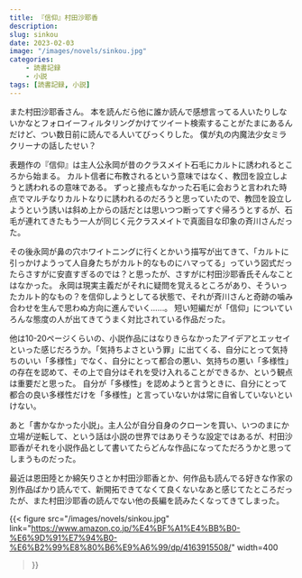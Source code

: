 ```yaml
---
title: 『信仰』村田沙耶香
description: 
slug: sinkou
date: 2023-02-03
image: "/images/novels/sinkou.jpg"
categories:
    - 読書記録
    - 小説
tags: [読書記録, 小説]
---
```


また村田沙耶香さん。
本を読んだら他に誰か読んで感想言ってる人いたりしないかなとフォロイーフィルタリングかけてツイート検索することがたまにあるんだけど、つい数日前に読んでる人いてびっくりした。
僕が丸の内魔法少女ミラクリーナの話したせい？

表題作の『信仰』は主人公永岡が昔のクラスメイト石毛にカルトに誘われるところから始まる。
カルト信者に布教されるという意味ではなく、教団を設立しようと誘われるの意味である。
ずっと接点もなかった石毛に会おうと言われた時点でマルチなりカルトなりに誘われるのだろうと思っていたので、教団を設立しようという誘いは斜め上からの話だとは思いつつ断ってすぐ帰ろうとするが、石毛が連れてきたもう一人が同じく元クラスメイトで真面目な印象の斉川さんだった。

その後永岡が鼻の穴ホワイトニングに行くとかいう描写が出てきて、「カルトに引っかけようって人自身たちがカルト的なものにハマってる」っていう図式だったらさすがに安直すぎるのでは？と思ったが、さすがに村田沙耶香氏そんなことはなかった。
永岡は現実主義だがそれに疑問を覚えるところがあり、そういったカルト的なもの？を信仰しようとしてる状態で、それが斉川さんと奇跡の噛み合わせを生んで思わぬ方向に進んでいく……。
短い短編だが「信仰」についていろんな態度の人が出てきてうまく対比されている作品だった。

他は10-20ページくらいの、小説作品にはなりきらなかったアイデアとエッセイといった感じだろうか。「気持ちよさという罪」に出てくる、自分にとって気持ちのいい「多様性」でなく、自分にとって都合の悪い、気持ちの悪い「多様性」の存在を認めて、その上で自分はそれを受け入れることができるか、という観点は重要だと思った。
自分が「多様性」を認めようと言うときに、自分にとって都合の良い多様性だけを「多様性」と言っていないかは常に自省していないといけない。

あと「書かなかった小説」。主人公が自分自身のクローンを買い、いつのまにか立場が逆転して、という話は小説の世界ではありそうな設定ではあるが、村田沙耶香がそれを小説作品として書いてたらどんな作品になってただろうかと思ってしまうものだった。

最近は恩田陸とか綿矢りさとか村田沙耶香とか、何作品も読んでる好きな作家の別作品ばかり読んでて、新開拓できてなくて良くないなあと感じてたところだったが、また村田沙耶香の読んでない他の長編を読みたくなってきてしまった。


{{< figure
    src="/images/novels/sinkou.jpg"
    link="https://www.amazon.co.jp/%E4%BF%A1%E4%BB%B0-%E6%9D%91%E7%94%B0-%E6%B2%99%E8%80%B6%E9%A6%99/dp/4163915508/"
    width=400
>}}
